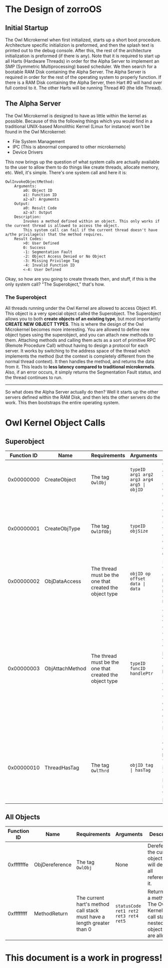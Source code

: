 # The Design of zorroOS
## Initial Startup
The Owl Microkernel when first initialized, starts up a short boot procedure. Architecture specific initializion is preformed, and then the splash text is printed out to the debug console. After this, the rest of the architecture initialization is preformed (if there is any). Note that it is required to start up all Harts (Hardware Threads) in order for the Alpha Server to implement an SMP (Symmetric Multiprocessing) based scheduler. We then search for a bootable RAM Disk containing the Alpha Server. The Alpha Server is required in order for the rest of the operating system to properly function. If there is a RAM Disk containing the Alpha Server, then Hart #0 will hand over full control to it. The other Harts will be running Thread #0 (the Idle Thread).
## The Alpha Server
The Owl Microkernel is designed to have as little within the kernel as possible. Because of this the following things which you would find in a traditional UNIX-based Monolithic Kernel (Linux for instance) won't be found in the Owl Microkernel:
- File System Management
- IPC (This is abnormal compared to other microkernels)
- Device Drivers

This now brings up the question of what system calls are actually available to the user to allow them to do things like create threads, allocate memory, etc.
Well, it's simple. There's one system call and here it is:
```
OwlInvokeObjectMethod:
    Arguments:
        a0: Object ID
        a1: Function ID
        a2-a7: Arguments
    Output:
        a0: Result Code
        a2-a7: Output
    Description:
        Invokes a method defined within an object. This only works if the current thread is allowed to access the object.
        This system call can fail if the current thread doesn't have a/the privilage(s) that the method requires.
    Result Codes:
        >0: User Defined
        0: Success
        -1: Segmentation Fault
        -2: Object Access Denied or No Object
        -3: Missing Privilege Tag
        -4: Invalid Function ID
        <-4: User Defined
```
Okay, so how are you going to create threads then, and stuff, if this is the only system call? "The Superobject," that's how.
### The Superobject
All threads running under the Owl Kernel are allowed to access Object #1. This object is a very special object called the Superobject.
The Superobject allows you to both **create objects of an existing type**, but most importantly **CREATE NEW OBJECT TYPES**.
This is where the design of the Owl Microkernel becomes more interesting. You are allowed to define new object types using the superobject, and you can attach new methods to them. Attaching methods and calling them acts as a sort of primitive RPC (Remote Procedure Call) without having to design a protocol for each server. It works by switching to the address space of the thread which implements the method (but the context is completely different from the normal thread context). It then handles the method, and returns the data from it. This leads to **less latency compared to traditional microkernels**. Also, if an error occurs, it simply returns the Segmentation Fault status, and the thread continues to run.

---
So what does the Alpha Server actually do then? Well it starts up the other servers defined within the RAM Disk, and then lets the other servers do the work. This then bootstraps the entire operating system.

# Owl Kernel Object Calls
## Superobject
| Function ID |     Name     | Requirements  | Arguments | Description |
|-------------|--------------|---------------|-----------|-------------|
| 0x00000000 | CreateObject | The tag <code>OwlObj&nbsp;&nbsp;</code> | `typeID arg1 arg2 arg3 arg4 arg5 \| objID` | Create an object of a given object type, the meaning of the arguments passed depends on the object type. |
| 0x00000001  | CreateObjType | The tag `OwlDfObj` | `typeID objSize` | Creates a new object type. The objSize field will be used to determine the size of the object's data. This data can be accessed using `ObjDataAccess`. |
| 0x00000002  | ObjDataAccess | The thread must be the one that created the object type | `objID op offset data \| data` | Reads or writes data from the given object.<br>**Note**<br>`0-3: Read Byte/Short/Int/Long 4-7: Write Byte/Short/Int/Long` |
| 0x00000003  | ObjAttachMethod | The thread must be the one that created the object type | `typeID funcID handlePtr` | Adds a method to an existing object type. The `handlePtr` will be the function which is called when the method is triggered. If the pointer is null, than the method will be detached. <br>**Note**<br>Please ensure that the method is thread-safe. This will prevent race conditions from occurring, which can lead to unpredictable behavior. |
| 0x00000010 | ThreadHasTag | The tag <code>OwlThrd&nbsp;</code> | `objID tag \| hasTag` | Returns a 1 if the given thread has the given tag.<br>**Note**<br>This is not implemented in the Thread Object because this method bypasses the kernel's permission check. |
## All Objects
| Function ID |     Name     | Requirements  | Arguments | Description |
|-------------|--------------|---------------|-----------|-------------|
| 0xfffffffe  | ObjDereference | The tag <code>OwlObj&nbsp;&nbsp;</code> | None | Dereferences the current object. This will destroy all references to it.
| 0xffffffff | MethodReturn | The current hart's method call stack must have a length greater than 0 | `statusCode ret1 ret2 ret3 ret4 ret5` | Returns from a method. The Owl Kernel uses a call stack, so nested object calls are allowed. |

# This document is a work in progress!